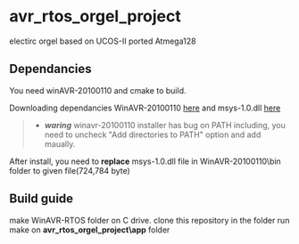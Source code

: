 # avr_rtos_orgel_project
electirc orgel based on UCOS-II ported Atmega128

 
 Dependancies
 -----
 You need winAVR-20100110 and cmake to build.
 
 Downloading dependancies 
 WinAVR-20100110 [here](https://ko.osdn.net/projects/sfnet_winavr/downloads/WinAVR/20100110/WinAVR-20100110-install.exe/)
 and 
 msys-1.0.dll [here](https://t1.daumcdn.net/cfile/tistory/2173C943559AA7A222?download)


> * ***waring***
winavr-20100110 installer has bug on PATH including, you need to uncheck "Add directories to PATH" option and add maually.



After install, you need to  **replace** msys-1.0.dll file in WinAVR-20100110\bin folder to given file(724,784 byte)


 
 Build guide
 -----
 make WinAVR-RTOS folder on C drive.
clone this repository in the folder
run make on **avr_rtos_orgel_project\app** folder
